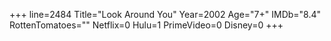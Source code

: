 +++
line=2484
Title="Look Around You"
Year=2002
Age="7+"
IMDb="8.4"
RottenTomatoes=""
Netflix=0
Hulu=1
PrimeVideo=0
Disney=0
+++

